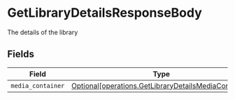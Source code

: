 # GetLibraryDetailsResponseBody

The details of the library


## Fields

| Field                                                                                                              | Type                                                                                                               | Required                                                                                                           | Description                                                                                                        |
| ------------------------------------------------------------------------------------------------------------------ | ------------------------------------------------------------------------------------------------------------------ | ------------------------------------------------------------------------------------------------------------------ | ------------------------------------------------------------------------------------------------------------------ |
| `media_container`                                                                                                  | [Optional[operations.GetLibraryDetailsMediaContainer]](../../models/operations/getlibrarydetailsmediacontainer.md) | :heavy_minus_sign:                                                                                                 | N/A                                                                                                                |
